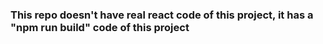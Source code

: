 <h3> This repo doesn't have real react code of this project, it has a "npm run build" code of this project</h3>
